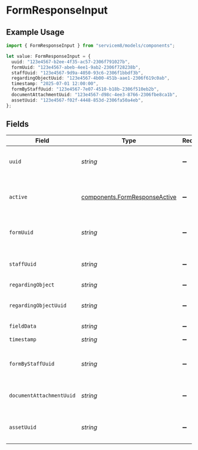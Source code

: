 # FormResponseInput

## Example Usage

```typescript
import { FormResponseInput } from "servicem8/models/components";

let value: FormResponseInput = {
  uuid: "123e4567-b2ee-4f35-ac57-2306f791027b",
  formUuid: "123e4567-abeb-4ee1-9ab2-2306f728238b",
  staffUuid: "123e4567-9d9a-4050-93c6-2306f1bbdf3b",
  regardingObjectUuid: "123e4567-4b00-451b-aae1-2306f619c0ab",
  timestamp: "2025-07-01 12:00:00",
  formByStaffUuid: "123e4567-7e07-4510-b18b-2306f510eb2b",
  documentAttachmentUuid: "123e4567-d98c-4ee3-8766-2306fbe8ca1b",
  assetUuid: "123e4567-f02f-4448-853d-2306fa50a4eb",
};
```

## Fields

| Field                                                                          | Type                                                                           | Required                                                                       | Description                                                                    | Example                                                                        |
| ------------------------------------------------------------------------------ | ------------------------------------------------------------------------------ | ------------------------------------------------------------------------------ | ------------------------------------------------------------------------------ | ------------------------------------------------------------------------------ |
| `uuid`                                                                         | *string*                                                                       | :heavy_minus_sign:                                                             | Unique identifier for this record                                              | 123e4567-b2ee-4f35-ac57-2306f791027b                                           |
| `active`                                                                       | [components.FormResponseActive](../../models/components/formresponseactive.md) | :heavy_minus_sign:                                                             | Record active/deleted flag.  Valid values are [0,1]                            |                                                                                |
| `formUuid`                                                                     | *string*                                                                       | :heavy_minus_sign:                                                             | N/A                                                                            | 123e4567-abeb-4ee1-9ab2-2306f728238b                                           |
| `staffUuid`                                                                    | *string*                                                                       | :heavy_minus_sign:                                                             | N/A                                                                            | 123e4567-9d9a-4050-93c6-2306f1bbdf3b                                           |
| `regardingObject`                                                              | *string*                                                                       | :heavy_minus_sign:                                                             | N/A                                                                            |                                                                                |
| `regardingObjectUuid`                                                          | *string*                                                                       | :heavy_minus_sign:                                                             | N/A                                                                            | 123e4567-4b00-451b-aae1-2306f619c0ab                                           |
| `fieldData`                                                                    | *string*                                                                       | :heavy_minus_sign:                                                             | N/A                                                                            |                                                                                |
| `timestamp`                                                                    | *string*                                                                       | :heavy_minus_sign:                                                             | N/A                                                                            | 2025-07-01 12:00:00                                                            |
| `formByStaffUuid`                                                              | *string*                                                                       | :heavy_minus_sign:                                                             | N/A                                                                            | 123e4567-7e07-4510-b18b-2306f510eb2b                                           |
| `documentAttachmentUuid`                                                       | *string*                                                                       | :heavy_minus_sign:                                                             | N/A                                                                            | 123e4567-d98c-4ee3-8766-2306fbe8ca1b                                           |
| `assetUuid`                                                                    | *string*                                                                       | :heavy_minus_sign:                                                             | N/A                                                                            | 123e4567-f02f-4448-853d-2306fa50a4eb                                           |